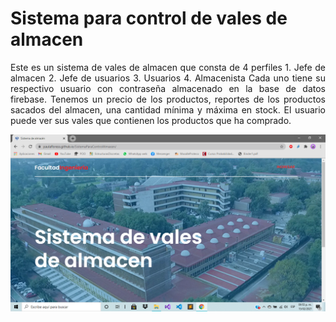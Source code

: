# Sistema para control de vales de almacen


<p align=" justify">
 Este es un sistema de vales de almacen que consta de 4 perfiles
  1. Jefe de almacen
  2.  Jefe de usuarios
  3. Usuarios
  4.  Almacenista
 Cada uno tiene su respectivo usuario con contraseña almacenado en la base de datos firebase. Tenemos un precio de los productos, reportes de los productos sacados del almacen, una cantidad mínima y máxima en stock. El usuario puede ver sus vales que contienen los productos que ha comprado. 
</p>

<div align="center">
	<img src="Imagenes/portada.png" alt="Inicio" width="600"/>
</div>
